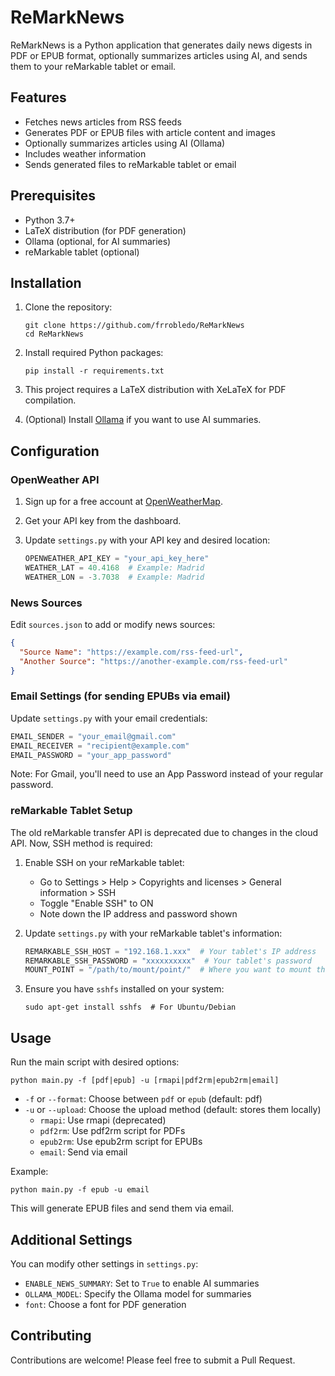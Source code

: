 # ReMarkNews

ReMarkNews is a Python application that generates daily news digests in PDF or EPUB format, optionally summarizes articles using AI, and sends them to your reMarkable tablet or email.

## Features

- Fetches news articles from RSS feeds
- Generates PDF or EPUB files with article content and images
- Optionally summarizes articles using AI (Ollama)
- Includes weather information
- Sends generated files to reMarkable tablet or email

## Prerequisites

- Python 3.7+
- LaTeX distribution (for PDF generation)
- Ollama (optional, for AI summaries)
- reMarkable tablet (optional)

## Installation

1. Clone the repository:
   ```
   git clone https://github.com/frrobledo/ReMarkNews
   cd ReMarkNews
   ```

2. Install required Python packages:
   ```
   pip install -r requirements.txt
   ```

3. This project requires a LaTeX distribution with XeLaTeX for PDF compilation.

4. (Optional) Install [Ollama](https://ollama.com/) if you want to use AI summaries.

## Configuration

### OpenWeather API

1. Sign up for a free account at [OpenWeatherMap](https://openweathermap.org/).
2. Get your API key from the dashboard.
3. Update `settings.py` with your API key and desired location:

   ```python
   OPENWEATHER_API_KEY = "your_api_key_here"
   WEATHER_LAT = 40.4168  # Example: Madrid
   WEATHER_LON = -3.7038  # Example: Madrid
   ```

### News Sources

Edit `sources.json` to add or modify news sources:

```json
{
  "Source Name": "https://example.com/rss-feed-url",
  "Another Source": "https://another-example.com/rss-feed-url"
}
```

### Email Settings (for sending EPUBs via email)

Update `settings.py` with your email credentials:

```python
EMAIL_SENDER = "your_email@gmail.com"
EMAIL_RECEIVER = "recipient@example.com"
EMAIL_PASSWORD = "your_app_password"
```

Note: For Gmail, you'll need to use an App Password instead of your regular password.

### reMarkable Tablet Setup

The old reMarkable transfer API is deprecated due to changes in the cloud API. Now, SSH method is required:

1. Enable SSH on your reMarkable tablet:
   - Go to Settings > Help > Copyrights and licenses > General information > SSH
   - Toggle "Enable SSH" to ON
   - Note down the IP address and password shown

2. Update `settings.py` with your reMarkable tablet's information:

   ```python
   REMARKABLE_SSH_HOST = "192.168.1.xxx"  # Your tablet's IP address
   REMARKABLE_SSH_PASSWORD = "xxxxxxxxxx"  # Your tablet's password
   MOUNT_POINT = "/path/to/mount/point/"  # Where you want to mount the tablet
   ```

3. Ensure you have `sshfs` installed on your system:
   ```
   sudo apt-get install sshfs  # For Ubuntu/Debian
   ```

## Usage

Run the main script with desired options:

```
python main.py -f [pdf|epub] -u [rmapi|pdf2rm|epub2rm|email]
```

- `-f` or `--format`: Choose between `pdf` or `epub` (default: pdf)
- `-u` or `--upload`: Choose the upload method (default: stores them locally)
  - `rmapi`: Use rmapi (deprecated)
  - `pdf2rm`: Use pdf2rm script for PDFs
  - `epub2rm`: Use epub2rm script for EPUBs
  - `email`: Send via email

Example:
```
python main.py -f epub -u email
```

This will generate EPUB files and send them via email.

## Additional Settings

You can modify other settings in `settings.py`:

- `ENABLE_NEWS_SUMMARY`: Set to `True` to enable AI summaries
- `OLLAMA_MODEL`: Specify the Ollama model for summaries
- `font`: Choose a font for PDF generation

## Contributing

Contributions are welcome! Please feel free to submit a Pull Request.
